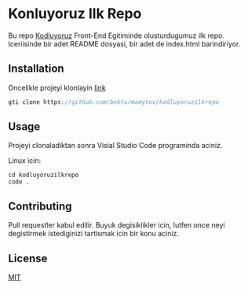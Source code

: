 # Konluyoruz Ilk Repo

Bu repo [Kodluyoruz](http://www.kodluyoruz.org) Front-End Egitiminde olusturdugumuz ilk repo. Iceriisinde bir adet README dosyasi, bir adet de index.html barindiriyor. 

## Installation

Oncelikle projeyi klonlayin [link](https://github.com/bekturmamytov/kodluyoruzilkrepo)
```swift
gti clone https://github.com/bekturmamytov/kodluyoruzilkrepo
```

## Usage

Projeyi clonaladiktan sonra Visial Studio Code programinda aciniz.

Linux icin:

```
cd kodluyoruzilkrepo
code .
```

## Contributing

Pull requestler kabul edilir. Buyuk degisiklikler icin, lutfen once neyi degistirmek istediginizi tartismak icin bir konu aciniz.

## License

[MIT](http://mit.edu)
